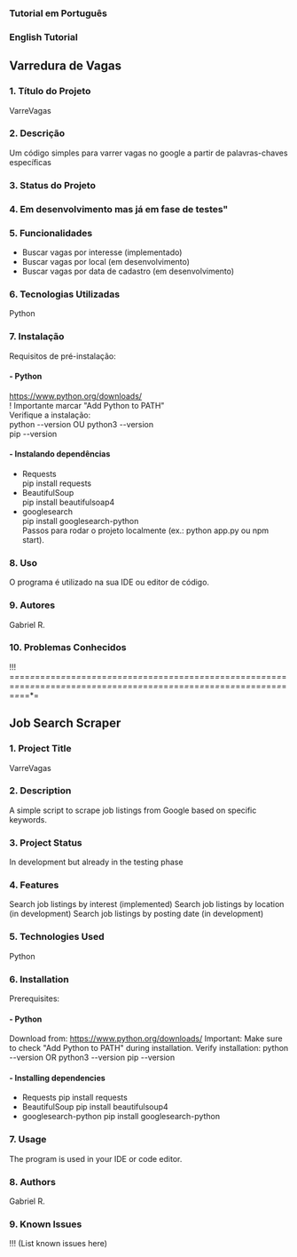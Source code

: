 ### Tutorial em Português  
### English Tutorial

## Varredura de Vagas

### 1. Título do Projeto
VarreVagas
### 2. Descrição
Um código simples para varrer vagas no google a partir de palavras-chaves específicas
### 3. Status do Projeto
### 4. Em desenvolvimento mas já em fase de testes"
### 5. Funcionalidades
- Buscar vagas por interesse (implementado)
- Buscar vagas por local (em desenvolvimento)
- Buscar vagas por data de cadastro (em desenvolvimento)
### 6. Tecnologias Utilizadas
Python
### 7. Instalação
  Requisitos de pré-instalação:
#### - Python
  https://www.python.org/downloads/  
  ! Importante marcar "Add Python to PATH"  
  Verifique a instalação:  
  python --version OU python3 --version  
  pip --version
#### - Instalando dependências
- Requests  
  pip install requests  
- BeautifulSoup  
  pip install beautifulsoap4  
- googlesearch  
pip install googlesearch-python  
Passos para rodar o projeto localmente (ex.: python app.py ou npm start).
### 8. Uso
O programa é utilizado na sua IDE ou editor de código.
### 9. Autores
Gabriel R.
### 10. Problemas Conhecidos
!!!
=*=*==*=*==*=*==*=*==*=*==*=*==*=*==*=*==*=*==*=*==*=*==*=*==*=*==*=*==*=*==*=*==*=*==*=*==*=*==*=*==*=*==*=*==*=*==*=*==*=*==*=*==*=*==*=*==*=*==*=*==*=*==*=*==*=*==*=*==*=*==*=*==*=*==*=
## Job Search Scraper
### 1. Project Title
VarreVagas
### 2. Description
A simple script to scrape job listings from Google based on specific keywords.
### 3. Project Status
In development but already in the testing phase
### 4. Features
Search job listings by interest (implemented)
Search job listings by location (in development)
Search job listings by posting date (in development)
### 5. Technologies Used
Python
### 6. Installation
Prerequisites:
#### - Python
Download from: https://www.python.org/downloads/
Important: Make sure to check "Add Python to PATH" during installation.
Verify installation:
python --version OR python3 --version
pip --version
#### - Installing dependencies
- Requests
pip install requests
- BeautifulSoup
pip install beautifulsoup4
- googlesearch-python
pip install googlesearch-python

### 7. Usage
The program is used in your IDE or code editor.

### 8. Authors
Gabriel R.

### 9. Known Issues
!!! (List known issues here)
